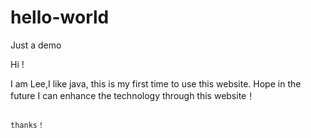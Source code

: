 # hello-world
Just a demo

Hi !

I am Lee,I like java, this is my first time to use this  website.
Hope in the future I can enhance the technology through this website！

                                                                    thanks！
